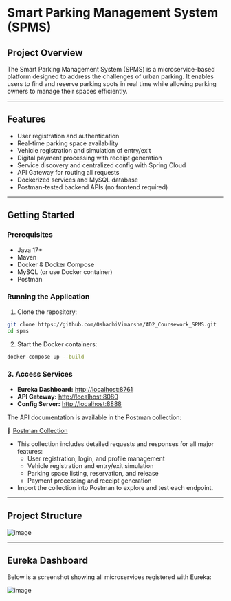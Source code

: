 # Smart Parking Management System (SPMS)

## Project Overview

The Smart Parking Management System (SPMS) is a microservice-based platform designed to address the challenges of urban parking. It enables users to find and reserve parking spots in real time while allowing parking owners to manage their spaces efficiently.

---

## Features

- User registration and authentication  
- Real-time parking space availability  
- Vehicle registration and simulation of entry/exit  
- Digital payment processing with receipt generation  
- Service discovery and centralized config with Spring Cloud  
- API Gateway for routing all requests  
- Dockerized services and MySQL database  
- Postman-tested backend APIs (no frontend required)

---

## Getting Started

### Prerequisites

- Java 17+  
- Maven  
- Docker & Docker Compose  
- MySQL (or use Docker container)  
- Postman

### Running the Application

1. Clone the repository:

```bash
git clone https://github.com/OshadhiVimarsha/AD2_Coursework_SPMS.git
cd spms
```
2. Start the Docker containers:
```bash
docker-compose up --build
```
### 3. Access Services

- **Eureka Dashboard:** [http://localhost:8761](http://localhost:8761)  
- **API Gateway:** [http://localhost:8080](http://localhost:8080)
- **Config Server:** [http://localhost:8888](http://localhost:8888)

The API documentation is available in the Postman collection:

📎 [Postman Collection](https://github.com/OshadhiVimarsha/AD2_Coursework_SPMS/blob/49f6e00c3a2442e87c38b3c9674746138b9ff27f/docs/postman-collection/Ad2_Coursework.postman_collection.json)

- This collection includes detailed requests and responses for all major features:
  - User registration, login, and profile management
  - Vehicle registration and entry/exit simulation
  - Parking space listing, reservation, and release
  - Payment processing and receipt generation
- Import the collection into Postman to explore and test each endpoint.


---

## Project Structure

![image](https://github.com/user-attachments/assets/97ecce08-2a82-4554-9d8c-e42e7121436e)


---

## Eureka Dashboard

Below is a screenshot showing all microservices registered with Eureka:

![image](https://github.com/user-attachments/assets/ed521474-a84c-4f75-b5a1-2ff06ee573f5)





